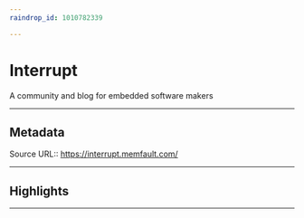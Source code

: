 ```yaml
---
raindrop_id: 1010782339

---
```


# Interrupt
A community and blog for embedded software makers
___
## Metadata
Source URL:: https://interrupt.memfault.com/


___
## Highlights
___